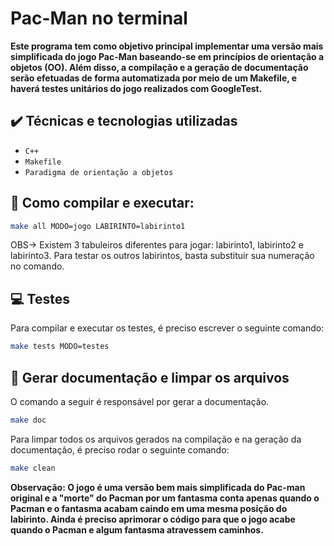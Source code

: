 # Pac-Man no terminal

<p><b> Este programa tem como objetivo principal implementar uma versão mais simplificada do jogo Pac-Man baseando-se
em princípios de orientação a objetos (OO). Além disso, a compilação e a geração de documentação serão efetuadas
de forma automatizada por meio de um Makefile, e haverá testes unitários do jogo realizados com GoogleTest. </b></p>

## ✔️ Técnicas e tecnologias utilizadas

- ``C++``
- ``Makefile``
- ``Paradigma de orientação a objetos``

## 🔨 Como compilar e executar: 

```bash
make all MODO=jogo LABIRINTO=labirinto1
```
<p> OBS-> Existem 3 tabuleiros diferentes para jogar: labirinto1, labirinto2 e labirinto3. Para testar os outros labirintos, basta substituir sua numeração no comando. </p>



## :computer: Testes 
<p> Para compilar e executar os testes, é preciso escrever o seguinte comando: </p>

```bash
make tests MODO=testes 
```


## :open_file_folder: Gerar documentação e limpar os arquivos
<p> O comando a seguir é responsável por gerar a documentação. </p>

```bash
make doc 
```
<p> Para limpar todos os arquivos gerados na compilação e na geração da documentação, é 
preciso rodar o seguinte comando: </p>

```bash
make clean
```

<p><b> Observação: O jogo é uma versão bem mais simplificada do Pac-man original e a "morte" do Pacman
por um fantasma conta apenas quando o Pacman e o fantasma acabam caindo em uma mesma posição do labirinto.
Ainda é preciso aprimorar o código para que o jogo acabe quando o Pacman e algum fantasma atravessem caminhos.
</b></p>


